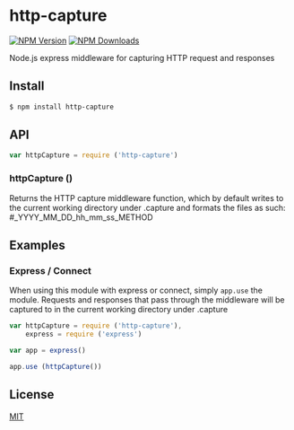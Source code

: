 # http-capture

[![NPM Version][npm-image]][npm-url]
[![NPM Downloads][downloads-image]][downloads-url]

Node.js express middleware for capturing HTTP request and responses

## Install

```bash
$ npm install http-capture
```

## API

```js
var httpCapture = require ('http-capture')
```

### httpCapture ()

Returns the HTTP capture middleware function, which by default writes to the current
working directory under .capture and formats the files as such: #_YYYY_MM_DD_hh_mm_ss_METHOD

## Examples

### Express / Connect

When using this module with express or connect, simply `app.use` the module.
Requests and responses that pass through the middleware will be captured to
in the current working directory under .capture

```js
var httpCapture = require ('http-capture'),
    express = require ('express')

var app = express()

app.use (httpCapture())
```

## License

[MIT](LICENSE)

[npm-image]: https://img.shields.io/npm/v/http-capture.svg?style=flat
[npm-url]: https://npmjs.org/package/http-capture
[downloads-image]: https://img.shields.io/npm/dm/http-capture.svg?style=flat
[downloads-url]: https://npmjs.org/package/http-capture


